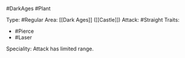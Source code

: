 #DarkAges #Plant 

Type: #Regular 
Area: [[Dark Ages]] ([[Castle]])
Attack: #Straight
Traits:
- #Pierce
- #Laser

Speciality: Attack has limited range.